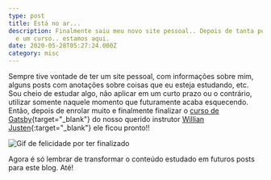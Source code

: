 ```yaml
---
type: post
title: Está no ar...
description: Finalmente saiu meu novo site pessoal.. Depois de tanta postergação
  e um curso.. estamos aqui.
date: 2020-05-28T05:27:24.000Z
category: misc
---
```


Sempre tive vontade de ter um site pessoal, com informações sobre mim, alguns posts com anotações sobre coisas que eu esteja estudando, etc. Sou cheio de estudar algo, não aplicar em um curto prazo ou o contrário, utilizar somente naquele momento que futuramente acaba esquecendo.
Então, depois de enrolar muito e finalmente finalizar o [curso de Gatsby](https://www.udemy.com/course/gatsby-crie-um-site-pwa-com-react-graphql-e-netlify-cms/){target="_blank"} do nosso querido instrutor [Willian Justen](https://twitter.com/Willian_justen){:target="_blank"} ele ficou pronto!!

![Gif de felicidade por ter finalizado](https://media.giphy.com/media/1P00CGOOI6YanK5gob/giphy.gif)

Agora é só lembrar de transformar o conteúdo estudado em futuros posts para este blog.
Até!
